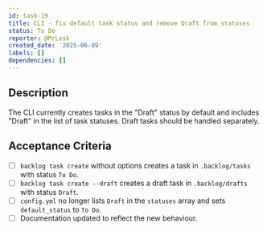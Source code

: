 ```yaml
---
id: task-19
title: CLI - fix default task status and remove Draft from statuses
status: To Do
reporter: @MrLesk
created_date: '2025-06-09'
labels: []
dependencies: []
---
```

## Description
The CLI currently creates tasks in the "Draft" status by default and includes "Draft" in the list of task statuses. Draft tasks should be handled separately.

## Acceptance Criteria
- [ ] `backlog task create` without options creates a task in `.backlog/tasks` with status `To Do`.
- [ ] `backlog task create --draft` creates a draft task in `.backlog/drafts` with status `Draft`.
- [ ] `config.yml` no longer lists `Draft` in the `statuses` array and sets `default_status` to `To Do`.
- [ ] Documentation updated to reflect the new behaviour.
